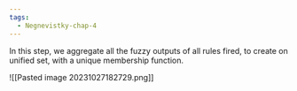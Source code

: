 ```yaml
---
tags:
  - Negnevistky-chap-4
---
```

In this step, we aggregate all the fuzzy outputs of all rules fired, to create on unified set, with a unique membership function.

![[Pasted image 20231027182729.png]]

